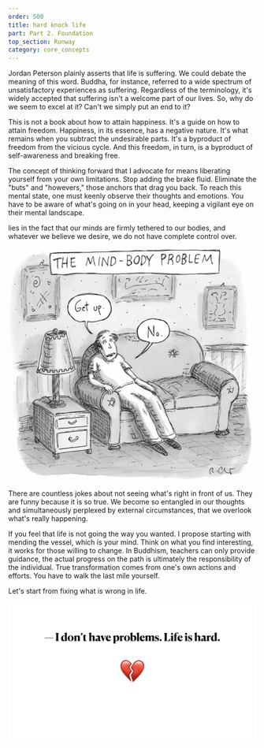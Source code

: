 ```yaml
---
order: 500
title: hard knock life
part: Part 2. Foundation
top_section: Runway
category: core_concepts
---
```


Jordan Peterson plainly asserts that life is suffering. We could debate the meaning of this word. Buddha, for instance, referred to a wide spectrum of unsatisfactory experiences as suffering. Regardless of the terminology, it's widely accepted that suffering isn't a welcome part of our lives. So, why do we seem to excel at it? Can't we simply put an end to it?

This is not a book about how to attain happiness. It's a guide on how to attain freedom. Happiness, in its essence, has a negative nature. It's what remains when you subtract the undesirable parts. It's a byproduct of freedom from the vicious cycle. And this freedom, in turn, is a byproduct of self-awareness and breaking free.

The concept of thinking forward that I advocate for means liberating yourself from your own limitations. Stop adding the brake fluid. Eliminate the "buts" and "howevers," those anchors that drag you back. To reach this mental state, one must keenly observe their thoughts and emotions. You have to be aware of what's going on in your head, keeping a vigilant eye on their mental landscape.

lies in the fact that our minds are firmly tethered to our bodies, and whatever we believe we desire, we do not have complete control over.

![](/images/book/hard-life/the-mind-body-problem.jpeg)

There are countless jokes about not seeing what's right in front of us. They are funny because it is so true. We become so entangled in our thoughts and simultaneously perplexed by external circumstances, that we overlook what's really happening.

If you feel that life is not going the way you wanted.  I propose starting with mending the vessel, which is your mind. Think on what you find interesting, it works for those willing to change. In Buddhism, teachers can only provide guidance, the actual progress on the path is ultimately the responsibility of the individual. True transformation comes from one's own actions and efforts. You have to walk the last mile yourself.

Let's start from fixing what is wrong in life.

![](/images/book/hard-life/joy-55.jpeg)
